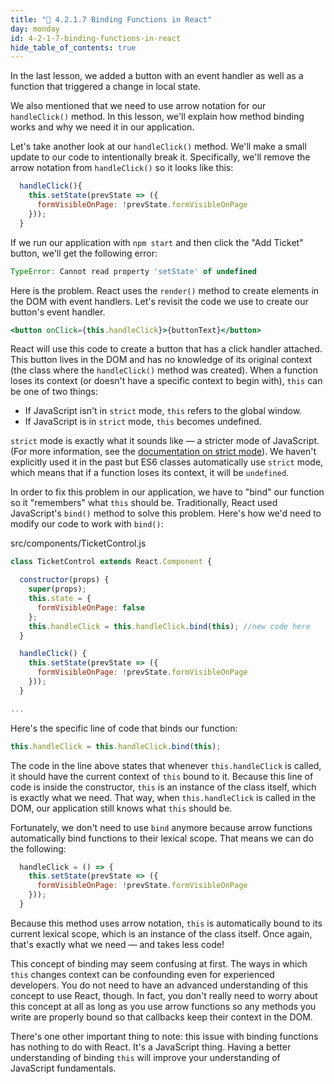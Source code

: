 ```yaml
---
title: "📓 4.2.1.7 Binding Functions in React"
day: monday
id: 4-2-1-7-binding-functions-in-react
hide_table_of_contents: true
---
```


In the last lesson, we added a button with an event handler as well as a function that triggered a change in local state.

We also mentioned that we need to use arrow notation for our `handleClick()` method. In this lesson, we'll explain how method binding works and why we need it in our application.

Let's take another look at our `handleClick()` method. We'll make a small update to our code to intentionally break it. Specifically, we'll remove the arrow notation from `handleClick()` so it looks like this:

```js
  handleClick(){
    this.setState(prevState => ({
      formVisibleOnPage: !prevState.formVisibleOnPage
    }));
  }
```

If we run our application with `npm start` and then click the "Add Ticket" button, we'll get the following error:

```javascript
TypeError: Cannot read property 'setState' of undefined
```

Here is the problem. React uses the `render()` method to create elements in the DOM with event handlers. Let's revisit the code we use to create our button's event handler.

```jsx
<button onClick={this.handleClick}>{buttonText}</button>
```

React will use this code to create a button that has a click handler attached. This button lives in the DOM and has no knowledge of its original context (the class where the `handleClick()` method was created). When a function loses its context (or doesn't have a specific context to begin with), `this` can be one of two things:

* If JavaScript isn't in `strict` mode, `this` refers to the global window.
* If JavaScript is in `strict` mode, `this` becomes undefined.

`strict` mode is exactly what it sounds like — a stricter mode of JavaScript. (For more information, see the [documentation on strict mode](https://developer.mozilla.org/en-US/docs/Web/JavaScript/Reference/Strict_mode)). We haven't explicitly used it in the past but ES6 classes automatically use `strict` mode, which means that if a function loses its context, it will be `undefined`.

In order to fix this problem in our application, we have to "bind" our function so it "remembers" what `this` should be. Traditionally, React used JavaScript's `bind()` method to solve this problem. Here's how we'd need to modify our code to work with `bind()`:

<div class="filename">src/components/TicketControl.js</div>

```js
class TicketControl extends React.Component {

  constructor(props) {
    super(props);
    this.state = {
      formVisibleOnPage: false
    };
    this.handleClick = this.handleClick.bind(this); //new code here
  }

  handleClick() {
    this.setState(prevState => ({
      formVisibleOnPage: !prevState.formVisibleOnPage
    }));
  }

...
```

Here's the specific line of code that binds our function:

```js
this.handleClick = this.handleClick.bind(this);
```

The code in the line above states that whenever `this.handleClick` is called, it should have the current context of `this` bound to it. Because this line of code is inside the constructor, `this` is an instance of the class itself, which is exactly what we need. That way, when `this.handleClick` is called in the DOM, our application still knows what `this` should be.

Fortunately, we don't need to use `bind` anymore because arrow functions automatically bind functions to their lexical scope. That means we can do the following:

```js
  handleClick = () => {
    this.setState(prevState => ({
      formVisibleOnPage: !prevState.formVisibleOnPage
    }));
  }
```

Because this method uses arrow notation, `this` is automatically bound to its current lexical scope, which is an instance of the class itself. Once again, that's exactly what we need — and takes less code!

This concept of binding may seem confusing at first. The ways in which `this` changes context can be confounding even for experienced developers. You do not need to have an advanced understanding of this concept to use React, though. In fact, you don't really need to worry about this concept at all as long as you use arrow functions so any methods you write are properly bound so that callbacks keep their context in the DOM.

There's one other important thing to note: this issue with binding functions has nothing to do with React. It's a JavaScript thing. Having a better understanding of binding `this` will improve your understanding of JavaScript fundamentals.
